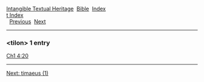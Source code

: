 [Intangible Textual Heritage](../../index)  [Bible](../index) 
[Index](index)   
[t Index](_t_)  
  [Previous](c11596)  [Next](c11598) 

------------------------------------------------------------------------

### &lt;tilon&gt; 1 entry

[Ch1 4:20](../kjv/ch1004.htm#020)  

------------------------------------------------------------------------

[Next: timaeus (1)](c11598)
